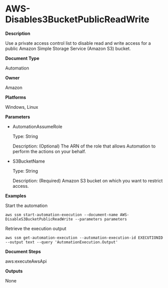# AWS\-Disables3BucketPublicReadWrite<a name="automation-aws-disables3bucketpublicreadwrite"></a>

**Description**

Use a private access control list to disable read and write access for a public Amazon Simple Storage Service \(Amazon S3\) bucket\.

**Document Type**

Automation

**Owner**

Amazon

**Platforms**

Windows, Linux

**Parameters**
+ AutomationAssumeRole

  Type: String

  Description: \(Optional\) The ARN of the role that allows Automation to perform the actions on your behalf\.
+ S3BucketName

  Type: String

  Description: \(Required\) Amazon S3 bucket on which you want to restrict access\.

**Examples**

Start the automation

```
aws ssm start-automation-execution --document-name AWS-DisableS3BucketPublicReadWrite --parameters parameters
```

Retrieve the execution output

```
aws ssm get-automation-execution --automation-execution-id EXECUTIONID --output text --query 'AutomationExecution.Output'
```

**Document Steps**

aws:executeAwsApi

**Outputs**

None